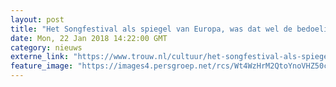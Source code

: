 ```yaml
---
layout: post
title: "Het Songfestival als spiegel van Europa, was dat wel de bedoeling?"
date: Mon, 22 Jan 2018 14:22:00 GMT
category: nieuws
externe_link: "https://www.trouw.nl/cultuur/het-songfestival-als-spiegel-van-europa-was-dat-wel-de-bedoeling-~a5363fdc/"
feature_image: "https://images4.persgroep.net/rcs/Wt4WzHrM2QtoYnoVHZ50c9xAeX8/diocontent/147839019/_focus/0.47/0.28/_fill/230/230?appId=e9b4e2a1869038ffcaf318a6d1463b0b&quality=0.9&format=jpeg"
---
```




